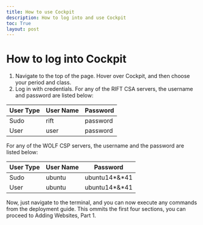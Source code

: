 ```yaml
---
title: How to use Cockpit
description: How to log into and use Cockpit
toc: True
layout: post
---
```


# How to log into Cockpit

1. Navigate to the top of the page. Hover over Cockpit, and then choose your period and class. 
2. Log in with credentials. For any of the RIFT CSA servers, the username and password are listed below:

| User Type | User Name | Password |
|-----------|-----------|----------|
| Sudo      | rift      | password |
| User      | user      | password |

For any of the WOLF CSP servers, the username and the password are listed below:

| User Type | User Name | Password |
|-----------|-----------|----------|
| Sudo      | ubuntu    | ubuntu14*&*41 |
| User      | ubuntu    | ubuntu14*&*41 |

Now, just navigate to the terminal, and you can now execute any commands from the deployment guide. This ommits the first four sections, you can proceed to Adding Websites, Part 1.




